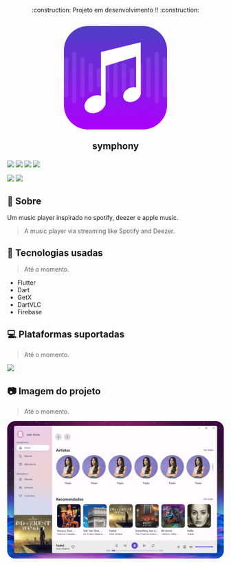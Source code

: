 <p align="center">:construction: Projeto em desenvolvimento !! :construction:</p>

<h2 align="center">
  <p><img src="assets/logo.png"></p>
  symphony
  <p></p>
</h2>

<p>
  <img src="https://img.shields.io/badge/Flutter-02569B?style=for-the-badge&logo=flutter&logoColor=white">
  <img src="https://img.shields.io/badge/Dart-0175C2?style=for-the-badge&logo=dart&logoColor=white">
  <img src="https://img.shields.io/badge/Firebase-039BE5?style=for-the-badge&logo=Firebase&logoColor=white">
  <img src="https://img.shields.io/badge/Figma-F24E1E?style=for-the-badge&logo=figma&logoColor=white">
  <p></p>
  <p>
    <img src="https://img.shields.io/github/stars/josereia/symphony-desktop?color=yellow">
    <img src="https://img.shields.io/github/forks/josereia/symphony-desktop?color=important">
  </p>
</p>
  
## :scroll: Sobre
Um music player inspirado no spotify, deezer e apple music. 
> A music player via streaming like Spotify and Deezer.

## 🧰 Tecnologias usadas
>Até o momento.
- Flutter
- Dart 
- GetX 
- DartVLC
- Firebase

## :computer: Plataformas suportadas
>Até o momento.
<img src="https://img.shields.io/badge/Windows-0078D6?style=for-the-badge&logo=windows&logoColor=white"/>

## 📷 Imagem do projeto
>Até o momento.
  <img src="assets/screenshot.png">
  
